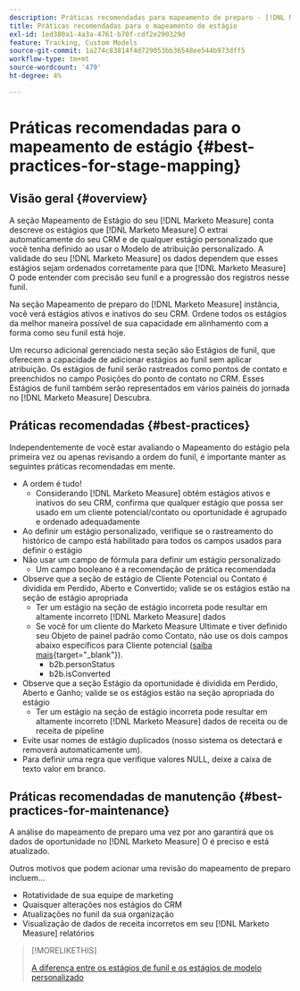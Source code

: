 ```yaml
---
description: Práticas recomendadas para mapeamento de preparo - [!DNL Marketo Measure]
title: Práticas recomendadas para o mapeamento de estágio
exl-id: 1ed380a1-4a3a-4761-b70f-cdf2e290329d
feature: Tracking, Custom Models
source-git-commit: 1a274c83814f4d729053bb36548ee544b973dff5
workflow-type: tm+mt
source-wordcount: '479'
ht-degree: 4%

---
```


# Práticas recomendadas para o mapeamento de estágio {#best-practices-for-stage-mapping}

## Visão geral {#overview}

A seção Mapeamento de Estágio do seu [!DNL Marketo Measure] conta descreve os estágios que [!DNL Marketo Measure] O extrai automaticamente do seu CRM e de qualquer estágio personalizado que você tenha definido ao usar o Modelo de atribuição personalizado. A validade do seu [!DNL Marketo Measure] os dados dependem que esses estágios sejam ordenados corretamente para que [!DNL Marketo Measure] O pode entender com precisão seu funil e a progressão dos registros nesse funil.

Na seção Mapeamento de preparo do [!DNL Marketo Measure] instância, você verá estágios ativos e inativos do seu CRM. Ordene todos os estágios da melhor maneira possível de sua capacidade em alinhamento com a forma como seu funil está hoje.

Um recurso adicional gerenciado nesta seção são Estágios de funil, que oferecem a capacidade de adicionar estágios ao funil sem aplicar atribuição. Os estágios de funil serão rastreados como pontos de contato e preenchidos no campo Posições do ponto de contato no CRM. Esses Estágios de funil também serão representados em vários painéis do jornada no [!DNL Marketo Measure] Descubra.

## Práticas recomendadas {#best-practices}

Independentemente de você estar avaliando o Mapeamento do estágio pela primeira vez ou apenas revisando a ordem do funil, é importante manter as seguintes práticas recomendadas em mente.

* A ordem é tudo!
   * Considerando [!DNL Marketo Measure] obtém estágios ativos e inativos do seu CRM, confirma que qualquer estágio que possa ser usado em um cliente potencial/contato ou oportunidade é agrupado e ordenado adequadamente
* Ao definir um estágio personalizado, verifique se o rastreamento do histórico de campo está habilitado para todos os campos usados para definir o estágio
* Não usar um campo de fórmula para definir um estágio personalizado
   * Um campo booleano é a recomendação de prática recomendada
* Observe que a seção de estágio de Cliente Potencial ou Contato é dividida em Perdido, Aberto e Convertido; valide se os estágios estão na seção de estágio apropriada
   * Ter um estágio na seção de estágio incorreta pode resultar em altamente incorreto [!DNL Marketo Measure] dados
   * Se você for um cliente do Marketo Measure Ultimate e tiver definido seu Objeto de painel padrão como Contato, não use os dois campos abaixo específicos para Cliente potencial ([saiba mais](/help/marketo-measure-ultimate/data-integrity-requirement.md){target="_blank"}).
      * b2b.personStatus
      * b2b.isConverted
* Observe que a seção Estágio da oportunidade é dividida em Perdido, Aberto e Ganho; valide se os estágios estão na seção apropriada do estágio
   * Ter um estágio na seção de estágio incorreta pode resultar em altamente incorreto [!DNL Marketo Measure] dados de receita ou de receita de pipeline
* Evite usar nomes de estágio duplicados (nosso sistema os detectará e removerá automaticamente um).
* Para definir uma regra que verifique valores NULL, deixe a caixa de texto valor em branco.

## Práticas recomendadas de manutenção {#best-practices-for-maintenance}

A análise do mapeamento de preparo uma vez por ano garantirá que os dados de oportunidade no [!DNL Marketo Measure] O é preciso e está atualizado.

Outros motivos que podem acionar uma revisão do mapeamento de preparo incluem...

* Rotatividade de sua equipe de marketing
* Quaisquer alterações nos estágios do CRM
* Atualizações no funil da sua organização
* Visualização de dados de receita incorretos em seu [!DNL Marketo Measure] relatórios

>[!MORELIKETHIS]
>
>[A diferença entre os estágios de funil e os estágios de modelo personalizado](/help/advanced-marketo-measure-features/custom-attribution-models/custom-attribution-model-and-setup.md#the-difference-between-funnel-stages-and-custom-model-stages)
